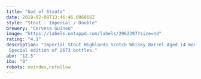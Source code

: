 ```yaml
---
title: "God of Stouts"
date: 2019-02-08T13:46:46.096866Z
style: "Stout - Imperial / Double"
brewery: "Cervesa Guineu"
image: "https://labels.untappd.com/labels/2962397?size=hd"
rating: "4.1"
description: "Imperial Stout Highlands Scotch Whisky Barrel Aged (4 months). Special edition of 2673 bottles."
abv: "12.5"
ibu: "0"
robots: noindex,nofollow
---
```


